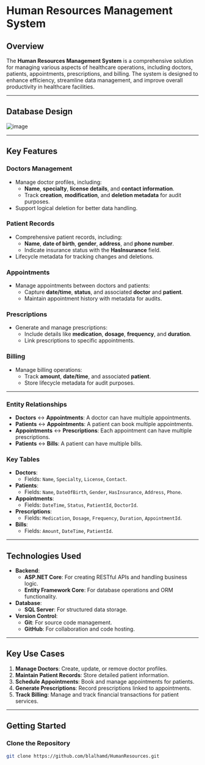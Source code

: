 # **Human Resources Management System**

## **Overview**

The **Human Resources Management System** is a comprehensive solution for managing various aspects of healthcare operations, including doctors, patients, appointments, prescriptions, and billing. The system is designed to enhance efficiency, streamline data management, and improve overall productivity in healthcare facilities.

---
## **Database Design**
![image](https://github.com/user-attachments/assets/6f2ce813-df19-492f-8efe-8542191b101e)

---

## **Key Features**

### **Doctors Management**
- Manage doctor profiles, including:
  - **Name**, **specialty**, **license details**, and **contact information**.
  - Track **creation**, **modification**, and **deletion metadata** for audit purposes.
- Support logical deletion for better data handling.

### **Patient Records**
- Comprehensive patient records, including:
  - **Name**, **date of birth**, **gender**, **address**, and **phone number**.
  - Indicate insurance status with the **HasInsurance** field.
- Lifecycle metadata for tracking changes and deletions.

### **Appointments**
- Manage appointments between doctors and patients:
  - Capture **date/time**, **status**, and associated **doctor** and **patient**.
  - Maintain appointment history with metadata for audits.

### **Prescriptions**
- Generate and manage prescriptions:
  - Include details like **medication**, **dosage**, **frequency**, and **duration**.
  - Link prescriptions to specific appointments.

### **Billing**
- Manage billing operations:
  - Track **amount**, **date/time**, and associated **patient**.
  - Store lifecycle metadata for audit purposes.

---

### **Entity Relationships**
- **Doctors** ↔ **Appointments**: A doctor can have multiple appointments.
- **Patients** ↔ **Appointments**: A patient can book multiple appointments.
- **Appointments** ↔ **Prescriptions**: Each appointment can have multiple prescriptions.
- **Patients** ↔ **Bills**: A patient can have multiple bills.

### **Key Tables**
- **Doctors**:
  - Fields: `Name`, `Specialty`, `License`, `Contact`.
- **Patients**:
  - Fields: `Name`, `DateOfBirth`, `Gender`, `HasInsurance`, `Address`, `Phone`.
- **Appointments**:
  - Fields: `DateTime`, `Status`, `PatientId`, `DoctorId`.
- **Prescriptions**:
  - Fields: `Medication`, `Dosage`, `Frequency`, `Duration`, `AppointmentId`.
- **Bills**:
  - Fields: `Amount`, `DateTime`, `PatientId`.

---

## **Technologies Used**

- **Backend**:
  - **ASP.NET Core**: For creating RESTful APIs and handling business logic.
  - **Entity Framework Core**: For database operations and ORM functionality.
- **Database**:
  - **SQL Server**: For structured data storage.
- **Version Control**:
  - **Git**: For source code management.
  - **GitHub**: For collaboration and code hosting.

---

## **Key Use Cases**

1. **Manage Doctors**: Create, update, or remove doctor profiles.
2. **Maintain Patient Records**: Store detailed patient information.
3. **Schedule Appointments**: Book and manage appointments for patients.
4. **Generate Prescriptions**: Record prescriptions linked to appointments.
5. **Track Billing**: Manage and track financial transactions for patient services.

---

## **Getting Started**

### **Clone the Repository**
```bash
git clone https://github.com/blalhamd/HumanResources.git

